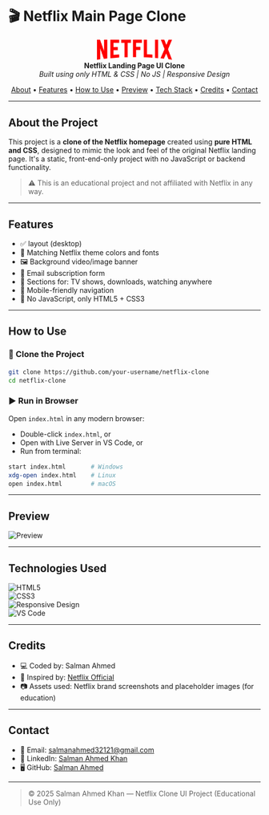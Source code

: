 # 🎬 Netflix Main Page Clone

<div align="center">
  <img src="logo.svg" width="150" alt="Netflix Logo"><br>
  <b>Netflix Landing Page UI Clone</b><br>
  <i>Built using only HTML & CSS | No JS | Responsive Design</i>
</div>

<p align="center">
  <a href="#about-the-project">About</a> •
  <a href="#features">Features</a> •
  <a href="#how-to-use">How to Use</a> •
  <a href="#preview">Preview</a> •
  <a href="#technologies-used">Tech Stack</a> •
  <a href="#credits">Credits</a> •
  <a href="#contact">Contact</a>
</p>

---

##  About the Project

This project is a **clone of the Netflix homepage** created using **pure HTML and CSS**, designed to mimic the look and feel of the original Netflix landing page. It's a static, front-end-only project with no JavaScript or backend functionality.

> ⚠️ This is an educational project and not affiliated with Netflix in any way.

---

##  Features

- ✅ layout (desktop)
- 🎨 Matching Netflix theme colors and fonts
- 🖼️ Background video/image banner
- 📩 Email subscription form
- 📄 Sections for: TV shows, downloads, watching anywhere
- 📱 Mobile-friendly navigation
- 🚫 No JavaScript, only HTML5 + CSS3

---

##  How to Use

### 🔽 Clone the Project

```bash
git clone https://github.com/your-username/netflix-clone
cd netflix-clone
```

### ▶️ Run in Browser

Open `index.html` in any modern browser:

- Double-click `index.html`, or  
- Open with Live Server in VS Code, or  
- Run from terminal:
```bash
start index.html       # Windows
xdg-open index.html    # Linux
open index.html        # macOS
```

---

##  Preview

![Preview](netflix.gif)


---

##  Technologies Used

![HTML5](https://img.shields.io/badge/HTML5-orange)  
![CSS3](https://img.shields.io/badge/CSS3-blue)  
![Responsive Design](https://img.shields.io/badge/Responsive-Mobile%20Friendly-green)  
![VS Code](https://img.shields.io/badge/IDE-VSCode-informational)

---

##  Credits

- 💻 Coded by: Salman Ahmed  
- 🎨 Inspired by: [Netflix Official](https://www.netflix.com/)
- 📷 Assets used: Netflix brand screenshots and placeholder images (for education)

---

##  Contact

- 📧 Email: [salmanahmed32121@gmail.com](mailto:salmanahmed32121@gmail.com)  
- 💼 LinkedIn: [Salman Ahmed Khan](https://www.linkedin.com/in/salman-ahmed-khan-843240226)  
- 🖥️ GitHub: [Salman Ahmed](https://github.com/salman-ahmed-2)

---

> © 2025 Salman Ahmed Khan — Netflix Clone UI Project (Educational Use Only)
